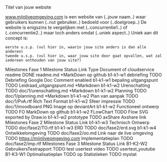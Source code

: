 Titel van jouw website

www.mijnliveomgeving.com is een website van (..jouw naam..) waar gebruikers kunnen (..nut gebruiker..) bedoeld voor (..doelgroep..) De website is enigszins te vergelijken met (..concurrentie1..) of (..concurrentie2..) maar toch anders omdat (..uniek aspect..)
Uniek aan dit concept is:

    eerste u.s.p. (vul hier in, waarin jouw site anders is dan alle anderen)
    tweede u.s.p. (vul hier in, waar jouw site door gaat opvallen, wat zal iedereen onthouden van jouw site?)

Milestones Fase 1
Milestone 	Status 	Link 	Type Document of cloudservice
readme 	DONE 	readme.md 	*MarkDown op github
b1-k1-w1 debriefing 	TODO 	Debriefing 	Google Doc Comment enabled
b1-k1-w1 bepaling uitgangspunt 	TODO 	Leidraad_uitgangspunt.md 	*Markdown
b1-k1-w2 Urenschatting 	TODO 	doc/1/urenschatting.md 	*Markdown
b1-k1-w2 Planning 	TODO 	doc/1/planning.md 	*Markdown
b1-k1-w2 Plan van aanpak 	TODO 	doc/1/PvA.rtf 	Rich Text Format
b1-k1-w2 Sfeer impressie 	TODO 	doc/1/moodboard 	PNG Image op deviantArt
b1-k1-w2 Functioneel ontwerp 	TODO 	FO 	MarkDown op github
b1-k1-w2 FLowChart 	TODO 	Flow 	SVG exported by Draw.io
b1-k1-w2 prototype 	TODO 	axShare 	Axshare link
Milestones Fase 2
Milestone 	Status 	Link
b1-k1-w3 Technisch Ontwerp 	TODO 	doc/fase2/TO.rtf
b1-k1-w3 ERD 	TODO 	doc/fase2/erd.svg
b1-k1-w4 Ontwikkelomgeving 	TODO 	doc/fase2/oo.md
Link naar de live omgeving 	TODO 	https://mijnliveomgeving.com
Implementatieplan 	TODO 	doc/fase2/imp.rtf
Milestones Fase 3
Milestone 	Status 	Link
B1-K2-W2 GebruikersTestrapport 	TODO 	test
usertest video 	TODO 	usertest_youtube
B1-K3-W1 Optimalisatieplan 	TODO 	op
Statistieken 	TODO 	mystat
